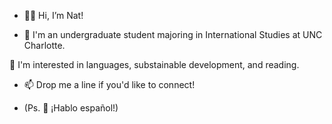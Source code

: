- 👋🏼 Hi, I’m Nat!

- 🌱 I'm an undergraduate student majoring in International Studies at UNC Charlotte. 

 👀  I'm interested in languages, substainable development, and reading.

- 📫 Drop me a line if you'd like to connect! 

- (Ps. 💬 ¡Hablo español!)

 <!----sustainable development, FIND MORE INTERESTS/ CHANGE PHOTO/TAKE PHOTO--->
<!---
NatNNovak/NatNNovak is a ✨ special ✨ repository because its `README.md` (this file) appears on your GitHub profile.
You can click the Preview link to take a look at your changes.
--->

